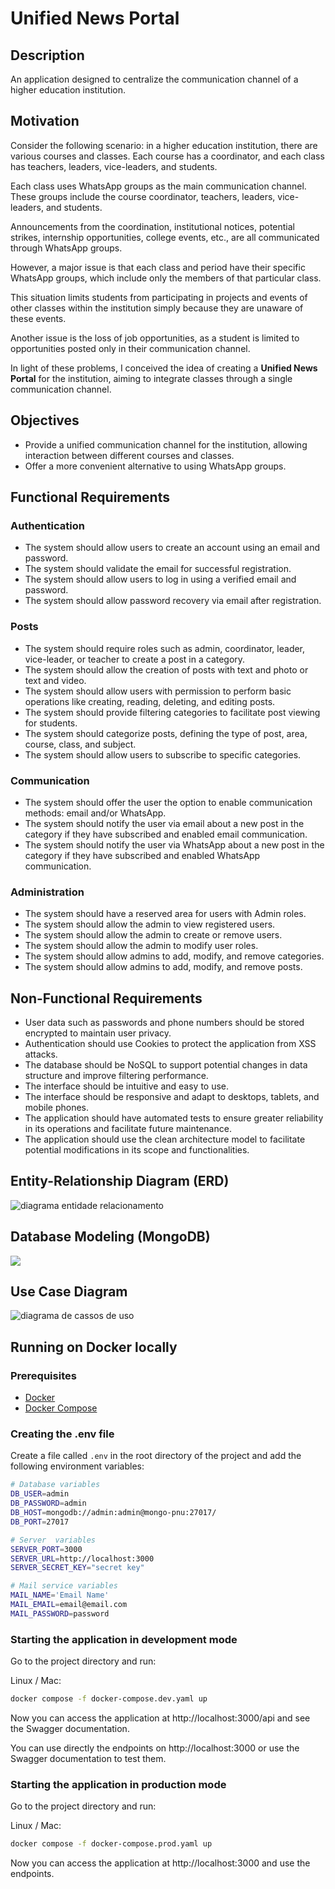 # Unified News Portal

## Description

An application designed to centralize the communication channel of a higher education institution.

## Motivation

Consider the following scenario: in a higher education institution, there are various courses and classes. Each course has a coordinator, and each class has teachers, leaders, vice-leaders, and students.

Each class uses WhatsApp groups as the main communication channel. These groups include the course coordinator, teachers, leaders, vice-leaders, and students.

Announcements from the coordination, institutional notices, potential strikes, internship opportunities, college events, etc., are all communicated through WhatsApp groups.

However, a major issue is that each class and period have their specific WhatsApp groups, which include only the members of that particular class.

This situation limits students from participating in projects and events of other classes within the institution simply because they are unaware of these events.

Another issue is the loss of job opportunities, as a student is limited to opportunities posted only in their communication channel.

In light of these problems, I conceived the idea of creating a <b>Unified News Portal</b> for the institution, aiming to integrate classes through a single communication channel.

## Objectives

- Provide a unified communication channel for the institution, allowing interaction between different courses and classes.
- Offer a more convenient alternative to using WhatsApp groups.

## Functional Requirements

### Authentication

- The system should allow users to create an account using an email and password.
- The system should validate the email for successful registration.
- The system should allow users to log in using a verified email and password.
- The system should allow password recovery via email after registration.

### Posts

- The system should require roles such as admin, coordinator, leader, vice-leader, or teacher to create a post in a category.
- The system should allow the creation of posts with text and photo or text and video.
- The system should allow users with permission to perform basic operations like creating, reading, deleting, and editing posts.
- The system should provide filtering categories to facilitate post viewing for students.
- The system should categorize posts, defining the type of post, area, course, class, and subject.
- The system should allow users to subscribe to specific categories.

### Communication

- The system should offer the user the option to enable communication methods: email and/or WhatsApp.
- The system should notify the user via email about a new post in the category if they have subscribed and enabled email communication.
- The system should notify the user via WhatsApp about a new post in the category if they have subscribed and enabled WhatsApp communication.

### Administration

- The system should have a reserved area for users with Admin roles.
- The system should allow the admin to view registered users.
- The system should allow the admin to create or remove users.
- The system should allow the admin to modify user roles.
- The system should allow admins to add, modify, and remove categories.
- The system should allow admins to add, modify, and remove posts.

## Non-Functional Requirements

- User data such as passwords and phone numbers should be stored encrypted to maintain user privacy.
- Authentication should use Cookies to protect the application from XSS attacks.
- The database should be NoSQL to support potential changes in data structure and improve filtering performance.
- The interface should be intuitive and easy to use.
- The interface should be responsive and adapt to desktops, tablets, and mobile phones.
- The application should have automated tests to ensure greater reliability in its operations and facilitate future maintenance.
- The application should use the clean architecture model to facilitate potential modifications in its scope and functionalities.

## Entity-Relationship Diagram (ERD)

<img src="./docs/images/DER.png" alt="diagrama entidade relacionamento" />

## Database Modeling (MongoDB)

<img src="./docs/images/relational-model.png" />

## Use Case Diagram

<img src="./docs/images/usecases-diagram.png" alt="diagrama de cassos de uso" />

## Running on Docker locally

### Prerequisites

- [Docker](https://www.docker.com/)
- [Docker Compose](https://docs.docker.com/compose/)

### Creating the .env file

Create a file called `.env` in the root directory of the project and add the following environment variables:

```bash
# Database variables
DB_USER=admin
DB_PASSWORD=admin
DB_HOST=mongodb://admin:admin@mongo-pnu:27017/
DB_PORT=27017

# Server  variables
SERVER_PORT=3000
SERVER_URL=http://localhost:3000
SERVER_SECRET_KEY="secret key"

# Mail service variables
MAIL_NAME='Email Name'
MAIL_EMAIL=email@email.com
MAIL_PASSWORD=password
```

### Starting the application in development mode

Go to the project directory and run:

Linux / Mac:

```bash
docker compose -f docker-compose.dev.yaml up
```

Now you can access the application at http://localhost:3000/api and see the Swagger documentation.

You can use directly the endpoints on http://localhost:3000 or use the Swagger documentation to test them.

### Starting the application in production mode

Go to the project directory and run:

Linux / Mac:

```bash
docker compose -f docker-compose.prod.yaml up
```

Now you can access the application at http://localhost:3000 and use the endpoints.
